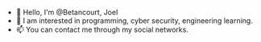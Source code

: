 - 👋 Hello, I'm @Betancourt, Joel 
- 👀 I am interested in programming, cyber security, engineering learning.
- 📫 You can contact me through my social networks.
